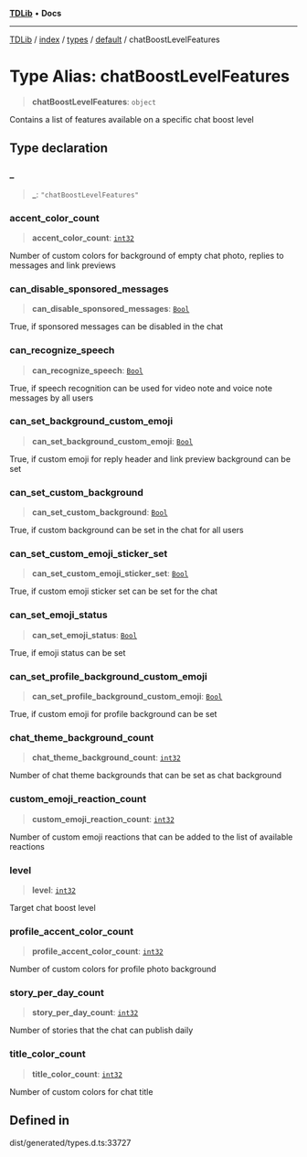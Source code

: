 [**TDLib**](../../../../../../README.md) • **Docs**

***

[TDLib](../../../../../../modules.md) / [index](../../../../../README.md) / [types](../../../README.md) / [default](../README.md) / chatBoostLevelFeatures

# Type Alias: chatBoostLevelFeatures

> **chatBoostLevelFeatures**: `object`

Contains a list of features available on a specific chat boost level

## Type declaration

### \_

> **\_**: `"chatBoostLevelFeatures"`

### accent\_color\_count

> **accent\_color\_count**: [`int32`](int32-1.md)

Number of custom colors for background of empty chat photo, replies to messages and link previews

### can\_disable\_sponsored\_messages

> **can\_disable\_sponsored\_messages**: [`Bool`](Bool.md)

True, if sponsored messages can be disabled in the chat

### can\_recognize\_speech

> **can\_recognize\_speech**: [`Bool`](Bool.md)

True, if speech recognition can be used for video note and voice note messages by all users

### can\_set\_background\_custom\_emoji

> **can\_set\_background\_custom\_emoji**: [`Bool`](Bool.md)

True, if custom emoji for reply header and link preview background can be set

### can\_set\_custom\_background

> **can\_set\_custom\_background**: [`Bool`](Bool.md)

True, if custom background can be set in the chat for all users

### can\_set\_custom\_emoji\_sticker\_set

> **can\_set\_custom\_emoji\_sticker\_set**: [`Bool`](Bool.md)

True, if custom emoji sticker set can be set for the chat

### can\_set\_emoji\_status

> **can\_set\_emoji\_status**: [`Bool`](Bool.md)

True, if emoji status can be set

### can\_set\_profile\_background\_custom\_emoji

> **can\_set\_profile\_background\_custom\_emoji**: [`Bool`](Bool.md)

True, if custom emoji for profile background can be set

### chat\_theme\_background\_count

> **chat\_theme\_background\_count**: [`int32`](int32-1.md)

Number of chat theme backgrounds that can be set as chat background

### custom\_emoji\_reaction\_count

> **custom\_emoji\_reaction\_count**: [`int32`](int32-1.md)

Number of custom emoji reactions that can be added to the list of available reactions

### level

> **level**: [`int32`](int32-1.md)

Target chat boost level

### profile\_accent\_color\_count

> **profile\_accent\_color\_count**: [`int32`](int32-1.md)

Number of custom colors for profile photo background

### story\_per\_day\_count

> **story\_per\_day\_count**: [`int32`](int32-1.md)

Number of stories that the chat can publish daily

### title\_color\_count

> **title\_color\_count**: [`int32`](int32-1.md)

Number of custom colors for chat title

## Defined in

dist/generated/types.d.ts:33727
